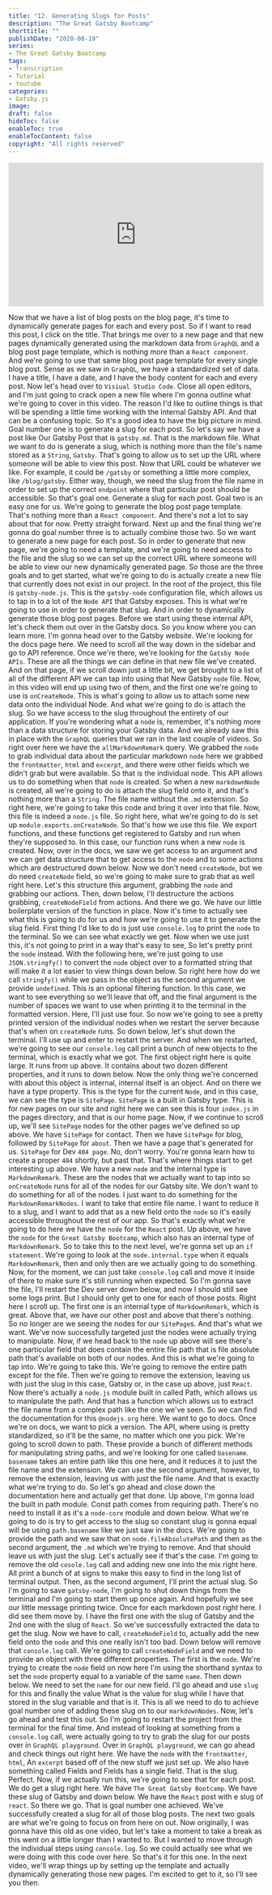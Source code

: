 ```yaml
---
title: "12. Generating Slugs for Posts"
description: "The Great Gatsby Bootcamp"
shorttitle: ""
publishDate: "2020-08-19"
series:
- The Great Gatsby Bootcamp
tags: 
- Transcription
- Tutorial
- Youtube
categories: 
- Gatsby.js
image: 
draft: false
hideToc: false
enableToc: true
enableTocContent: false
copyright: "All rights reserved"
---
```


<div style="position: relative; padding-bottom: 56.25%;">
  <iframe 
    style="position: absolute; top: 0; left: 0; width: 100%; height: 100%;"
    src="https://www.youtube.com/embed/8t0vNu2fCCM?start=8340"
    frameborder="0"
    allow="accelerometer; autoplay; encrypted-media; gyroscope; picture-in-picture" allowfullscreen
  >
  </iframe>
</div>

Now that we have a list of blog posts on the blog page, it's time to dynamically generate pages for each and every post.
So if I want to read this post, I click on the title.
That brings me over to a new page and that new pages dynamically generated using the markdown data from `GraphQL` and a blog post page template, which is nothing more than a `React component`.
And we're going to use that same blog post page template for every single blog post.
Sense as we saw in `GraphQL`, we have a standardized set of data.
I have a title, I have a date, and I have the body content for each and every post.
Now let's head over to `Visiual Studio Code`.
Close all open editors, and I'm just going to crack open a new file where I'm gonna outline what we're going to cover in this video.
The reason I'd like to outline things is that will be spending a little time working with the Internal Gatsby API.
And that can be a confusing topic.
So it's a good idea to have the big picture in mind.
Goal number one is to generate a slug for each post.
So let's say we have a post like Our Gatsby Post that is `gatsby.md`.
That is the markdown file.
What we want to do is generate a slug, which is nothing more than the file's name stored as a `String`, `Gatsby`.
That's going to allow us to set up the URL where someone will be able to view this post.
Now that URL could be whatever we like.
For example, it could be `/gatsby` or something a little more complex, like `/blog/gatsby`.
Either way, though, we need the slug from the file name in order to set up the correct `endpoint` where that particular post should be accessible.
So that's goal one.
Generate a slug for each post.
Goal two is an easy one for us.
We're going to generate the blog post page template.
That's nothing more than a `React component`.
And there's not a lot to say about that for now.
Pretty straight forward.
Next up and the final thing we're gonna do goal number three is to actually combine those two.
So we want to generate a new page for each post.
So in order to generate that new page, we're going to need a template, and we're going to need access to the file and the slug so we can set up the correct URL where someone will be able to view our new dynamically generated page.
So those are the three goals and to get started, what we're going to do is actually create a new file that currently does not exist in our project.
In the root of the project, this file is `gatsby-node.js`.
This is the `gatsby-node` configuration file, which allows us to tap in to a lot of the `Node API` that Gatsby exposes.
This is what we're going to use in order to generate that slug.
And in order to dynamically generate those blog post pages.
Before we start using these internal API, let's check them out over in the Gatsby docs.
So you know where you can learn more.
I'm gonna head over to the Gatsby website.
We're looking for the docs page here.
We need to scroll all the way down in the sidebar and go to API reference.
Once we're there, we're looking for the `Gatsby Node APIs`.
These are all the things we can define in that new file we've created.
And on that page, if we scroll down just a little bit, we get brought to a list of all of the different API we can tap into using that New Gatsby `node` file.
Now, in this video will end up using two of them, and the  first one we're going to use is `onCreateNode`.
This is what's going to allow us to attach some new data onto the individual Node.
And what we're going to do is attach the slug.
So we have access to the slug throughout the entirety of our application.
If you're wondering what a `node` is, remember, it's nothing more than a data structure for storing your Gatsby data.
And we already saw this in place with the `GraphQL` queries that we ran in the last couple of videos.
So right over here we have the `allMarkdownRemark` query.
We grabbed the `node` to grab individual data about the particular markdown `node` here we grabbed the ``frontmatter``, ``html`` and `excerpt`, and there were other fields which we didn't grab but were available.
So that is the individual node.
This API allows us to do something when that `node` is created.
So when a new `markdownNode` is created, all we're going to do is attach the slug field onto it, and that's nothing more than a `String`.
The file name without the `.md` extension.
So right here, we're going to take this code and bring it over into that file.
Now, this file is indeed a `node.js` file.
So right here, what we're going to do is set up `module.exports.onCreateNode`.
So that's how we use this file.
We export functions, and these functions get registered to Gatsby and run when they're supposed to.
In this case, our function runs when a new `node` is created.
Now, over in the docs, we saw we get access to an argument and we can get data structure that to get access to the `node` and to some actions which are destructured down below.
Now we don't need `createNode`, but we do need `createNode` field, so we're going to make sure to grab that as well right here.
Let's this structure this argument, grabbing the `node` and grabbing our actions.
Then, down below, I'll destructure the actions grabbing, `createNodeField` from actions.
And there we go.
We have our little boilerplate version of the function in place.
Now it's time to actually see what this is going to do for us and how we're going to use it to generate the slug field.
First thing I'd like to do is just use `console.log` to print the `node` to the terminal.
So we can see what exactly we get.
Now when we use just this, it's not going to print in a way that's easy to see, So let's pretty print the `node` instead.
With the following here, we're just going to use `JSON.stringfy()` to convert the `node` object over to a formatted string that will make it a lot easier to view things down below.
So right here how do we call `stringfy()` while we pass in the object as the second argument we provide `undefined`.
This is an optional filtering function.
In this case, we want to see everything so we'll leave that off, and the final argument is the number of spaces we want to use when printing it to the terminal in the formatted version.
Here, I'll just use four.
So now we're going to see a pretty printed version of the individual nodes when we restart the server because that's when on `createNode` runs.
So down below, let's shut down the terminal.
I'll use up and enter to restart the server.
And when we restarted, we're going to see our `console.log` call print a bunch of new objects to the terminal, which is exactly what we got.
The first object right here is quite large.
It runs from up above.
It contains about two dozen different properties, and it runs to down below.
Now the only thing we're concerned with about this object is internal, internal itself is an object.
And on there we have a type property.
This is the type for the current `Node`, and in this case, we can see the type is `SitePage`.
`SitePage` is a built in Gatsby type.
This is for new pages on our site and right here we can see this is four `index.js` in the pages directory, and that is our home page.
Now, if we continue to scroll up, we'll see `SitePage` nodes for the other pages we've defined so up above.
We have `SitePage` for contact.
Then we have `SitePage` for blog, followed by `SitePage` for `about`.
Then we have a page that's generated for us.
`SitePage` for Dev `404 page`.
No, don't worry.
You're gonna learn how to create a proper `404` shortly, but past that.
That's where things start to get interesting up above.
We have a new `node` and the internal type is `MarkdownRemark`.
These are the nodes that we actually want to tap into so `onCreateNode` runs for all of the nodes for our Gatsby site.
We don't want to do something for all of the nodes.
I just want to do something for the `MarkdownRemarkNodes`.
I want to take that entire file name.
I want to reduce it to a slug, and I want to add that as a new field onto the `node` so it's easily accessible throughout the rest of our app.
So that's exactly what we're going to do here we have the `node` for the `React` post.
Up above, we have the `node` for the `Great Gatsby Bootcamp`, which also has an internal type of `MarkdownRemark`.
So to take this to the next level, we're gonna set up an `if statement`.
We're going to look at the `node.internal.type` when it equals `MarkdownRemark`, then and only then are we actually going to do something.
Now, for the moment, we can just take `console.log` call and move it inside of there to make sure it's still running when expected.
So I'm gonna save the file, I'll restart the Dev server down below, and now I should still see some logs print.
But I should only get to one for each of those posts.
Right here I scroll up.
The first one is an internal type of `MarkdownRemark`, which is great.
Above that, we have our other post and above that there's nothing.
So no longer are we seeing the nodes for our `SitePage`s.
And that's what we want.
We've now successfully targeted just the nodes were actually trying to manipulate.
Now, if we head back to the `node` up above will see there's one particular field that does contain the entire file path that is file absolute path that's available on both of our nodes.
And this is what we're going to tap into.
We're going to take this.
We're going to remove the entire path except for the file.
Then we're going to remove the extension, leaving us with just the slug in this case, Gatsby or, in the case up above, just `React`.
Now there's actually a `node.js` module built in called Path, which allows us to manipulate the path.
And that has a function which allows us to extract the file name from a complex path like the one we've seen.
So we can find the documentation for this `@nodejs.org` here.
We want to go to docs.
Once we're on docs, we want to pick a version.
The API, where using is pretty standardized, so it'll be the same, no matter which one you pick.
We're going to scroll down to path.
These provide a bunch of different methods for manipulating string paths, and we're looking for one called `basename`.
`basename` takes an entire path like this one here, and it reduces it to just the file name and the extension.
We can use the second argument, however, to remove the extension, leaving us with just the file name.
And that is exactly what we're trying to do.
So let's go ahead and close down the documentation here and actually get that done.
Up above, I'm gonna load the built in path module.
Const path comes from requiring path.
There's no need to install it as it's a `node-core` module and down below.
What we're going to do is try to get access to the slug so constant slug is gonna equal will be using `path.basename` like we just saw in the docs.
We're going to provide the path and we saw that on `node.fileAbsolutePath` and then as the second argument, the `.md` which we're trying to remove.
And that should leave us with just the slug.
Let's actually see if that's the case.
I'm going to remove the old `cosole.log` call and adding new one into the mix right here.
All print a bunch of at signs to make this easy to find in the long list of terminal output.
Then, as the second argument, I'll print the actual slug.
So I'm going to save `gatsby-node`, I'm going to shut down things from the terminal and I'm going to start them up once again.
And hopefully we see our little message printing twice.
Once for each markdown post right here.
I did see them move by.
I have the first one with the slug of Gatsby and the 2nd one with the slug of `React`.
So we've successfully extracted the data to get the slug.
Now we have to call, `createNodeField` to, actually add the new field onto the `node` and this one really isn't too bad.
Down below will remove that `console.log` call.
We're going to call `createNodeField` and we need to provide an object with three different properties.
The first is the `node`.
We're trying to create the `node` field on now here I'm using the shorthand syntax to set the `node` property equal to a variable of the same `name`.
Then down below.
We need to set the `name` for our new field.
I'll go ahead and use `slug` for this and finally the value What is the value for slug while I have that stored in the slug variable and that is it.
This is all we need to do to achieve goal number one of adding these slug on to our `markdownNodes`.
Now, let's go ahead and test this out.
So I'm going to restart the project from the terminal for the final time.
And instead of looking at something from a `console.log` call, were actually going to try to grab the slug for our posts over in `GraphQL playground`.
Over in `GraphQL playground`, we can go ahead and check things out right here.
We have the `node` with the ``frontmatter``, ``html``, An `excerpt` based off of the new stuff we just set up.
We also have something called Fields and Fields has a single field.
That is the slug.
Perfect.
Now, if we actually run this, we're going to see that for each post.
We do get a slug right here.
We have `The Great Gatsby Bootcamp`.
We have these slug of Gatsby and down below.
We have the `React` post with e slug of `react`.
So there we go.
That is goal number one achieved.
We've successfully created a slug for all of those blog posts.
The next two goals are what we're going to focus on from here on out.
Now originally, I was gonna have this old as one video, but let's take a moment to take a break as this went on a little longer than I wanted to.
But I wanted to move through the individual steps using `console.log`.
So we could actually see what we were doing with this code over here.
So that's it for this one.
In the next video, we'll wrap things up by setting up the template and actually dynamically generating those new pages.
I'm excited to get to it, so I'll see you then.
